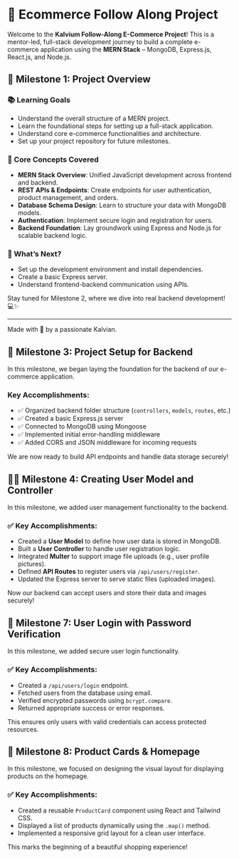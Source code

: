 # 🛒 Ecommerce Follow Along Project

Welcome to the **Kalvium Follow-Along E-Commerce Project**! This is a mentor-led, full-stack development journey to build a complete e-commerce application using the **MERN Stack** – MongoDB, Express.js, React.js, and Node.js.

## 🚀 Milestone 1: Project Overview

### 📚 Learning Goals
- Understand the overall structure of a MERN project.
- Learn the foundational steps for setting up a full-stack application.
- Understand core e-commerce functionalities and architecture.
- Set up your project repository for future milestones.

### 🧠 Core Concepts Covered
- **MERN Stack Overview**: Unified JavaScript development across frontend and backend.
- **REST APIs & Endpoints**: Create endpoints for user authentication, product management, and orders.
- **Database Schema Design**: Learn to structure your data with MongoDB models.
- **Authentication**: Implement secure login and registration for users.
- **Backend Foundation**: Lay groundwork using Express and Node.js for scalable backend logic.

### 🧩 What’s Next?
- Set up the development environment and install dependencies.
- Create a basic Express server.
- Understand frontend-backend communication using APIs.

Stay tuned for Milestone 2, where we dive into real backend development! 💻✨

---

Made with 💜 by a passionate Kalvian.
## 🧩 Milestone 3: Project Setup for Backend

In this milestone, we began laying the foundation for the backend of our e-commerce application.

### Key Accomplishments:
- ✅ Organized backend folder structure (`controllers`, `models`, `routes`, etc.)
- ✅ Created a basic Express.js server
- ✅ Connected to MongoDB using Mongoose
- ✅ Implemented initial error-handling middleware
- ✅ Added CORS and JSON middleware for incoming requests

We are now ready to build API endpoints and handle data storage securely!
## 🧑‍💻 Milestone 4: Creating User Model and Controller

In this milestone, we added user management functionality to the backend.

### ✅ Key Accomplishments:
- Created a **User Model** to define how user data is stored in MongoDB.
- Built a **User Controller** to handle user registration logic.
- Integrated **Multer** to support image file uploads (e.g., user profile pictures).
- Defined **API Routes** to register users via `/api/users/register`.
- Updated the Express server to serve static files (uploaded images).

Now our backend can accept users and store their data and images securely!
## 🔐 Milestone 7: User Login with Password Verification

In this milestone, we added secure user login functionality.

### ✅ Key Accomplishments:
- Created a `/api/users/login` endpoint.
- Fetched users from the database using email.
- Verified encrypted passwords using `bcrypt.compare`.
- Returned appropriate success or error responses.

This ensures only users with valid credentials can access protected resources.
## 🧩 Milestone 8: Product Cards & Homepage

In this milestone, we focused on designing the visual layout for displaying products on the homepage.

### ✅ Key Accomplishments:
- Created a reusable `ProductCard` component using React and Tailwind CSS.
- Displayed a list of products dynamically using the `.map()` method.
- Implemented a responsive grid layout for a clean user interface.

This marks the beginning of a beautiful shopping experience!
